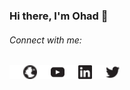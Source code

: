 ### Hi there, I'm Ohad 👋

<!--
**ohadf/ohadf** is a ✨ _special_ ✨ repository because its `README.md` (this file) appears on my GitHub profile.
-->

###### Connect with me:

<!--![GitHub-Mark-Dark](icons/globe-dark.svg#gh-dark-mode-only)
![GitHub-Mark-Light](icons/globe-light.svg#gh-light-mode-only)-->

[<img align="left" alt="Ohad | Website" width="22px" src="icons/globe-dark.svg#gh-dark-mode-only" />][website]
[<img align="left" alt="Ohad | Website" width="22px" src="icons/globe-light.svg#gh-light-mode-only" />][website]

[<img align="left" alt="Ohad | YouTube" width="22px" src="icons/youtube-dark.svg#gh-dark-mode-only" />][youtube]
[<img align="left" alt="Ohad | YouTube" width="22px" src="icons/youtube-light.svg#gh-light-mode-only" />][youtube]

[<img align="left" alt="Ohad | LinkedIn" width="22px" src="icons/linkedin-dark.svg#gh-dark-mode-only" />][linkedin]
[<img align="left" alt="Ohad | LinkedIn" width="22px" src="icons/linkedin-light.svg#gh-light-mode-only" />][linkedin]

[<img align="left" alt="Ohad | Twitter" width="22px" src="icons/twitter-dark.svg#gh-dark-mode-only" />][twitter]
[<img align="left" alt="Ohad | Twitter" width="22px" src="icons/twitter-light.svg#gh-light-mode-only" />][twitter]

[website]: https://www.ohadf.com
[youtube]: https://youtube.com/c/ohadfried
[linkedin]: https://www.linkedin.com/in/ohadfried
[twitter]: https://twitter.com/ohadf
